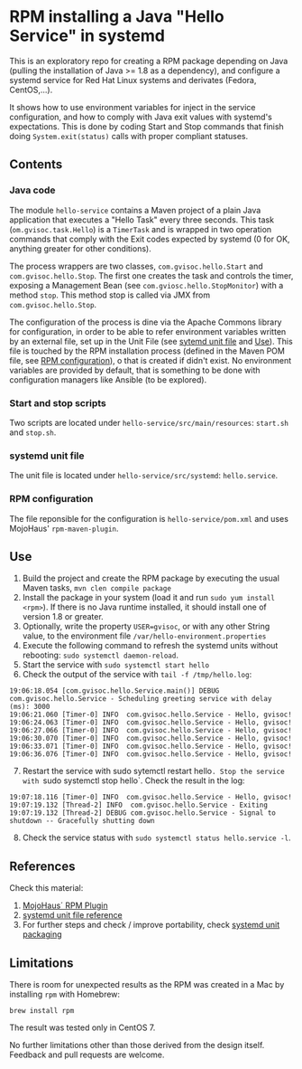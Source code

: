 # RPM installing a Java "Hello Service" in systemd
This is an exploratory repo for creating a RPM package depending on Java (pulling the installation of Java >= 1.8 as a dependency), and configure a systemd service for Red Hat Linux systems and derivates (Fedora, CentOS,...). 

It shows how to use environment variables for inject in the service configuration, and how to comply with Java exit values with systemd's expectations. This is done by coding Start and Stop commands that finish doing `System.exit(status)` calls with proper compliant statuses.

## Contents
### Java code
The module `hello-service` contains a Maven project of a plain Java application that executes a "Hello Task" every three seconds. This task (`om.gvisoc.task.Hello`) is a `TimerTask` and is wrapped in two operation commands that comply with the Exit codes expected by systemd (0 for OK, anything greater for other conditions).

The process wrappers are two classes, `com.gvisoc.hello.Start` and `com.gvisoc.hello.Stop`. The first one creates the task and controls the timer, exposing a Management Bean (see `com.gviosc.hello.StopMonitor`) with a method `stop`. This method stop is called via JMX from `com.gvisoc.hello.Stop`. 

The configuration of the process is dine via the Apache Commons library for configuration, in order to be able to refer environment variables written by an external file, set up in the Unit File (see [sytemd unit file](#systemd-unit-file) and [Use](#use)). This file is touched by the RPM installation process (defined in the Maven POM file, see [RPM configuration](#rpm-configuration)), o that is created if didn't exist. No environment variables are provided by default, that is something to be done with configuration managers like Ansible (to be explored).

### Start and stop scripts
Two scripts are located under `hello-service/src/main/resources`: `start.sh` and `stop.sh`.

### systemd unit file
The unit file is located under `hello-service/src/systemd`: `hello.service`.

### RPM configuration
The file reponsible for the configuration is `hello-service/pom.xml` and uses MojoHaus' `rpm-maven-plugin`.

## Use
1. Build the project and create the RPM package by executing the usual Maven tasks, `mvn clen compile package`
2. Install the package in your system (load it and run `sudo yum install <rpm>`). If there is no Java runtime installed, it should install one of version 1.8 or greater.
3. Optionally, write the property `USER=gvisoc`, or with any other String value, to the environment file `/var/hello-environment.properties`
4. Execute the following command to refresh the systemd units without rebooting: `sudo systemctl daemon-reload`.    
5. Start the service with `sudo systemctl start hello`
6. Check the output of the service with `tail -f /tmp/hello.log`:

```
19:06:18.054 [com.gvisoc.hello.Service.main()] DEBUG com.gvisoc.hello.Service - Scheduling greeting service with delay (ms): 3000
19:06:21.060 [Timer-0] INFO  com.gvisoc.hello.Service - Hello, gvisoc!
19:06:24.063 [Timer-0] INFO  com.gvisoc.hello.Service - Hello, gvisoc!
19:06:27.066 [Timer-0] INFO  com.gvisoc.hello.Service - Hello, gvisoc!
19:06:30.070 [Timer-0] INFO  com.gvisoc.hello.Service - Hello, gvisoc!
19:06:33.071 [Timer-0] INFO  com.gvisoc.hello.Service - Hello, gvisoc!
19:06:36.076 [Timer-0] INFO  com.gvisoc.hello.Service - Hello, gvisoc!
```
7. Restart the service with sudo sytemctl restart hello`. Stop the service with `sudo systemctl stop hello`. Check the result in the log:
```
19:07:18.116 [Timer-0] INFO  com.gvisoc.hello.Service - Hello, gvisoc!
19:07:19.132 [Thread-2] INFO  com.gvisoc.hello.Service - Exiting
19:07:19.132 [Thread-2] DEBUG com.gvisoc.hello.Service - Signal to shutdown -- Gracefully shutting down
```
8. Check the service status with `sudo systemctl status hello.service -l`.

## References
Check this material:

1. [MojoHaus´ RPM Plugin](https://www.mojohaus.org/rpm-maven-plugin/)
2. [systemd unit file reference](https://access.redhat.com/documentation/en-us/red_hat_enterprise_linux/7/html/system_administrators_guide/sect-managing_services_with_systemd-unit_files)
3. For further steps and check / improve portability, check [systemd unit packaging](https://access.redhat.com/documentation/en-us/red_hat_enterprise_linux/7/html/system_administrators_guide/sect-managing_services_with_systemd-unit_files)

## Limitations
There is room for unexpected results as the RPM was created in a Mac by installing `rpm` with Homebrew:

```brew install rpm```

The result was tested only in CentOS 7.

No further limitations other than those derived from the design itself. Feedback and pull requests are welcome.

